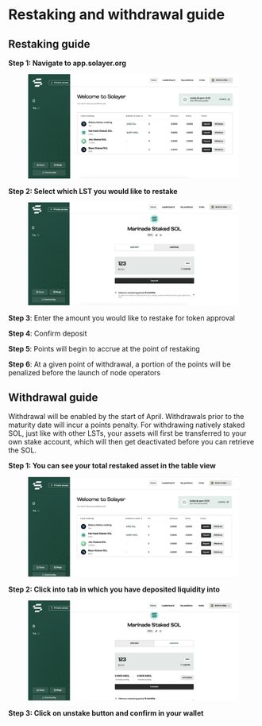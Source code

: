 # Restaking and withdrawal guide

## Restaking guide&#x20;

**Step 1: Navigate to app.solayer.org**&#x20;

<figure><img src="../.gitbook/assets/image (3) (1).png" alt=""><figcaption></figcaption></figure>

**Step 2: Select which LST you would like to restake**&#x20;

<figure><img src="../.gitbook/assets/image (1) (1) (1) (1).png" alt=""><figcaption></figcaption></figure>

**Step 3**: Enter the amount you would like to restake for token approval

**Step 4**: Confirm deposit &#x20;

**Step 5**: Points will begin to accrue at the point of restaking&#x20;

**Step 6**: At a given point of withdrawal, a portion of the points will be penalized before the launch of node operators&#x20;



## Withdrawal guide

Withdrawal will be enabled by the start of April. Withdrawals prior to the maturity date will incur a points penalty. For withdrawing natively staked SOL, just like with other LSTs, your assets will first be transferred to your own stake account, which will then get deactivated before you can retrieve the SOL.

**Step 1: You can see your total restaked asset in the table view**&#x20;

<figure><img src="../.gitbook/assets/image (2) (1) (1) (1).png" alt=""><figcaption></figcaption></figure>

**Step 2: Click into tab in which you have deposited liquidity into**&#x20;

<figure><img src="../.gitbook/assets/image (7) (1).png" alt=""><figcaption></figcaption></figure>

**Step 3: Click on unstake button and confirm in your wallet**
